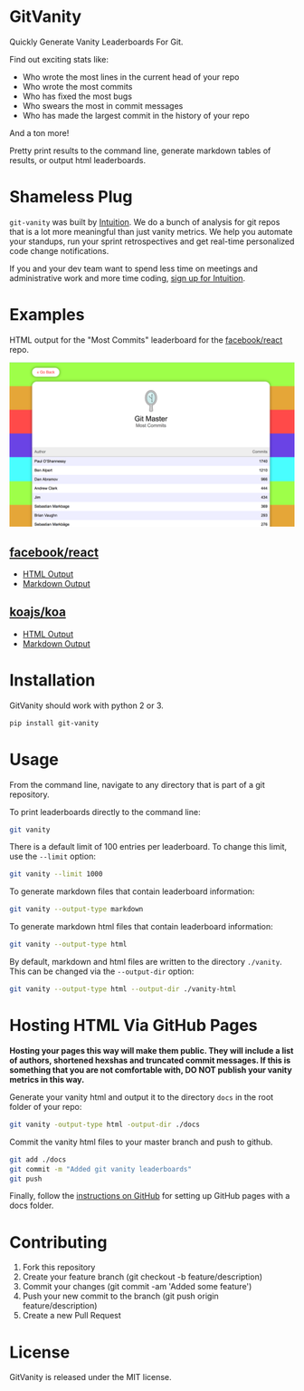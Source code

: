 # GitVanity

Quickly Generate Vanity Leaderboards For Git.

Find out exciting stats like:

* Who wrote the most lines in the current head of your repo
* Who wrote the most commits
* Who has fixed the most bugs
* Who swears the most in commit messages
* Who has made the largest commit in the history of your repo

And a ton more!

Pretty print results to the command line, generate markdown tables of results, or
output html leaderboards.

# Shameless Plug

`git-vanity` was built by [Intuition](https://intuition.app). We do a bunch of analysis for git repos
that is a lot more meaningful than just vanity metrics. We help you automate your standups, run your
sprint retrospectives and get real-time personalized code change notifications.

If you and your dev team want to spend less time on meetings and administrative work and more time coding,
[sign up for Intuition](https://intuition.app).

# Examples

HTML output for the "Most Commits" leaderboard for the [facebook/react](https://github.com/facebook/react) repo.

![alt text](https://github.com/intuition-app/git-vanity/raw/master/imgs/screenshot.png "Facebook React Screenshot")

## [facebook/react](https://github.com/facebook/react)

* [HTML Output](https://intuition-app.github.io/git-vanity/react/index.html)
* [Markdown Output](https://github.com/intuition-app/git-vanity/blob/master/examples/react/README.md)

## [koajs/koa](https://github.com/koajs/koa)

* [HTML Output](https://intuition-app.github.io/git-vanity/koa/index.html)
* [Markdown Output](https://github.com/intuition-app/git-vanity/blob/master/examples/koa/README.md)

# Installation

GitVanity should work with python 2 or 3.

```bash
pip install git-vanity
```

# Usage

From the command line, navigate to any directory that is part of a git repository.

To print leaderboards directly to the command line:

```bash
git vanity
```

There is a default limit of 100 entries per leaderboard. To change this limit, use the `--limit` option:

```bash
git vanity --limit 1000
```

To generate markdown files that contain leaderboard information:

```bash
git vanity --output-type markdown
```

To generate markdown html files that contain leaderboard information:

```bash
git vanity --output-type html
```

By default, markdown and html files are written to the directory `./vanity`. This can be changed
via the `--output-dir` option:

```bash
git vanity --output-type html --output-dir ./vanity-html
```

# Hosting HTML Via GitHub Pages

**Hosting your pages this way will make them public. They will include a list of authors, shortened hexshas
and truncated commit messages. If this is something that you are not comfortable with, DO NOT publish 
your vanity metrics in this way.**

Generate your vanity html and output it to the directory `docs` in the root folder of your repo:

```bash
git vanity -output-type html -output-dir ./docs
```

Commit the vanity html files to your master branch and push to github.

```bash
git add ./docs
git commit -m "Added git vanity leaderboards"
git push
```

Finally, follow the
[instructions on GitHub](https://help.github.com/articles/configuring-a-publishing-source-for-github-pages/#publishing-your-github-pages-site-from-a-docs-folder-on-your-master-branch)
for setting up GitHub pages with a docs folder.

# Contributing

1. Fork this repository
2. Create your feature branch (git checkout -b feature/description)
3. Commit your changes (git commit -am 'Added some feature')
4. Push your new commit to the branch (git push origin feature/description)
5. Create a new Pull Request

# License

GitVanity is released under the MIT license.
